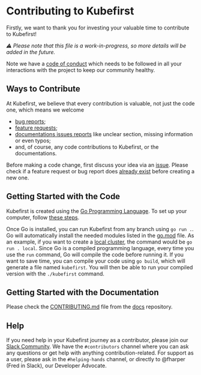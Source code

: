 # Contributing to Kubefirst

Firstly, we want to thank you for investing your valuable time to contribute to Kubefirst!

_⚠️ Please note that this file is a work-in-progress, so more details will be added in the future._

Note we have a [code of conduct](CODE_OF_CONDUCT.md) which needs to be followed in all your interactions with the project to keep our community healthy.

## Ways to Contribute

At Kubefirst, we believe that every contribution is valuable, not just the code one, which means we welcome

- [bug reports](https://github.com/kubefirst/kubefirst/issues/new);
- [feature requests](https://github.com/kubefirst/kubefirst/issues/new?assignees=&labels=feature-request&template=feature_request.md&title=);
- [documentations issues reports](https://github.com/kubefirst/kubefirst/issues/new?assignees=&labels=feature-request&template=feature_request.md&title=) like unclear section, missing information or even typos;
- and, of course, any code contributions to Kubefirst, or the documentations.

Before making a code change, first discuss your idea via an [issue](https://github.com/kubefirst/kubefirst/issues/new/choose). Please check if a feature request or bug report does [already exist](https://github.com/kubefirst/kubefirst/issues/) before creating a new one.

## Getting Started with the Code

Kubefirst is created using the [Go Programming Language](https://go.dev). To set up your computer, follow [these steps](https://go.dev/doc/install).

Once Go is installed, you can run Kubefirst from any branch using `go run .`. Go will automatically install the needed modules listed in the [go.mod](go.mod) file. As an example, if you want to create a [local cluster](https://docs.kubefirst.io/kubefirst/local/install.html), the command would be `go run . local`.
Since Go is a compiled programming language, every time you use the `run` command, Go will compile the code before running it. If you want to save time, you can compile your code using `go build`, which will generate a file named `kubefirst`. You will then be able to run your compiled version with the `./kubefirst` command.

## Getting Started with the Documentation

Please check the [CONTRIBUTING.md](https://github.com/kubefirst/docs/blob/main/CONTRIBUTING.md) file from the [docs](https://github.com/kubefirst/docs/) repository.

## Help

If you need help in your Kubefirst journey as a contributor, please join our [Slack Community](http://kubefirst.io/slack). We have the `#contributors` channel where you can ask any questions or get help with anything contribution-related. For support as a user, please ask in the `#helping-hands` channel, or directly to @fharper (Fred in Slack), our Developer Advocate.
